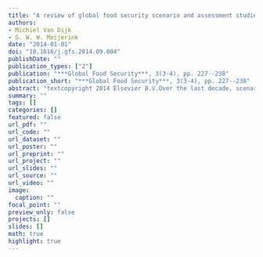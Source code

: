 ```yaml
---
title: "A review of global food security scenario and assessment studies: Results, gaps and research priorities"
authors: 
- Michiel Van Dijk
- G. W. W. Meijerink
date: "2014-01-01"
doi: "10.1016/j.gfs.2014.09.004"
publishDate: ""
publication_types: ["2"]
publication: "***Global Food Security***, 3(3-4), pp. 227--238"
publication_short: "***Global Food Security***, 3(3-4), pp. 227--238"
abstract: "textcopyright 2014 Elsevier B.V.Over the last decade, scenario analysis increasingly has been used to explore the main drivers affecting global food supply and demand in the future. The aim of this study is to summarise, compare and evaluate global scenarios with a focus on global food security. We find that food security outcomes differ substantially and may be attributed to three main factors: (1) differences in scenario storylines and assumptions on drivers, (2) differences in the models that are employed to process the drivers and generate scenario outcomes, and (3) differences in the way and the extent to which results are reported. We also identify several ways how studies and models may be improved. This paper provides important and helpful suggestions for practitioners, but is also useful for policy-makers, who are usually the ultimate users of these scenario studies."
summary: ""
tags: []
categories: []
featured: false
url_pdf: ""
url_code: ""
url_dataset: ""
url_poster: ""
url_preprint: ""
url_project: ""
url_slides: ""
url_source: ""
url_video: ""
image: 
  caption: ""
focal_point: ""
preview_only: false
projects: []
slides: []
math: true
highlight: true
---
```

